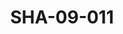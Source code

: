 ---
pid: SHA-09-011
title: SHA-09-011
language: en
collection: Sharhabil Ahmed
original_label: 
rights: Sharhabil Ahmed
location_of_original: Sharhabil Ahmed
photographer_or_studio: 
scanned_from: photograph 7.5 by 10.5
_date: '1965'
location: Tunisia
description: Sharhabil Ahmed's band and others
additional_notes: 
permission_display: 'yes'
on_server: 'no'
on_website: 'no'
permalink: /photopages/en/SHA-09-011.html
layout: photo-page
---